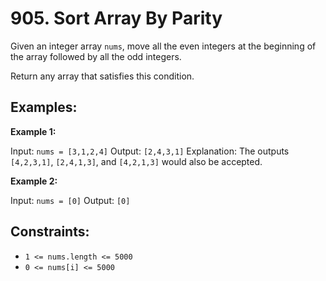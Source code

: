 # 905. Sort Array By Parity
Given an integer array `nums`, move all the even integers at the beginning of the array followed by all the odd integers.

Return any array that satisfies this condition.

## Examples:

**Example 1:**

Input: `nums = [3,1,2,4]`
Output: `[2,4,3,1]`
Explanation: The outputs `[4,2,3,1]`, `[2,4,1,3]`, and `[4,2,1,3]` would also be accepted.

**Example 2:**

Input: `nums = [0]`
Output: `[0]`

## Constraints:

- `1 <= nums.length <= 5000`
- `0 <= nums[i] <= 5000`
